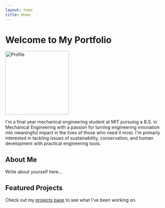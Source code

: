 ```yaml
---
layout: home
title: Home
---
```


# Welcome to My Portfolio
<img src="IMAGES/IMG_4201_HighRes.jpg" alt="Profile" title="Hi there!" width="200"/>

I'm a final year mechanical engineering student at MIT pursuing a B.S. in Mechanical Engineering with a passion for turning engineering innovation into meaningful impact in the lives of those who need it most. I'm primarly interested in tackling issues of sustainability, conservation, and human development with practical engineering tools.

## About Me

Write about yourself here...

## Featured Projects

Check out my [projects page](/projects) to see what I've been working on.



